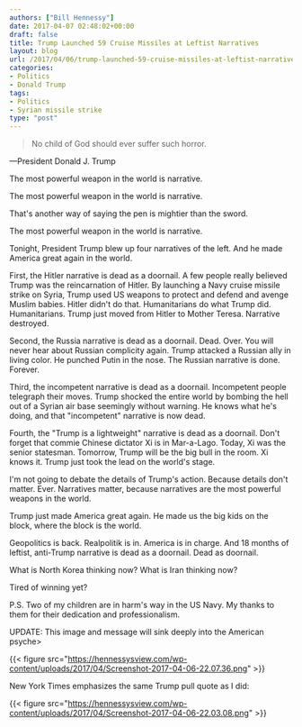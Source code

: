 ```yaml
---
authors: ["Bill Hennessy"]
date: 2017-04-07 02:48:02+00:00
draft: false
title: Trump Launched 59 Cruise Missiles at Leftist Narratives
layout: blog
url: /2017/04/06/trump-launched-59-cruise-missiles-at-leftist-narratives/
categories:
- Politics
- Donald Trump
tags:
- Politics
- Syrian missile strike
type: "post"
---
```


> No child of God should ever suffer such horror.

—President Donald J. Trump



The most powerful weapon in the world is narrative.

The most powerful weapon in the world is narrative.

That's another way of saying the pen is mightier than the sword.

The most powerful weapon in the world is narrative.

Tonight, President Trump blew up four narratives of the left. And he made America great again in the world.

First, the Hitler narrative is dead as a doornail. A few people really believed Trump was the reincarnation of Hitler. By launching a Navy cruise missile strike on Syria, Trump used US weapons to protect and defend and avenge Muslim babies. Hitler didn't do that. Humanitarians do what Trump did. Humanitarians. Trump just moved from Hitler to Mother Teresa. Narrative destroyed.

Second, the Russia narrative is dead as a doornail. Dead. Over. You will never hear about Russian complicity again. Trump attacked a Russian ally in living color. He punched Putin in the nose. The Russian narrative is done. Forever.

Third, the incompetent narrative is dead as a doornail. Incompetent people telegraph their moves. Trump shocked the entire world by bombing the hell out of a Syrian air base seemingly without warning. He knows what he's doing, and that "incompetent" narrative is now dead.

Fourth, the "Trump is a lightweight" narrative is dead as a doornail. Don't forget that commie Chinese dictator Xi is in Mar-a-Lago. Today, Xi was the senior statesman. Tomorrow, Trump will be the big bull in the room. Xi knows it. Trump just took the lead on the world's stage.

I'm not going to debate the details of Trump's action. Because details don't matter. Ever. Narratives matter, because narratives are the most powerful weapons in the world.

Trump just made America great again. He made us the big kids on the block, where the block is the world.

Geopolitics is back. Realpolitik is in. America is in charge. And 18 months of leftist, anti-Trump narrative is dead as a doornail. Dead as doornail.

What is North Korea thinking now? What is Iran thinking now?

Tired of winning yet?

P.S. Two of my children are in harm's way in the US Navy. My thanks to them for their dedication and professionalism.

UPDATE: This image and message will sink deeply into the American psyche>

{{< figure src="https://hennessysview.com/wp-content/uploads/2017/04/Screenshot-2017-04-06-22.07.36.png" >}}


New York Times emphasizes the same Trump pull quote as I did:

{{< figure src="https://hennessysview.com/wp-content/uploads/2017/04/Screenshot-2017-04-06-22.03.08.png" >}}

